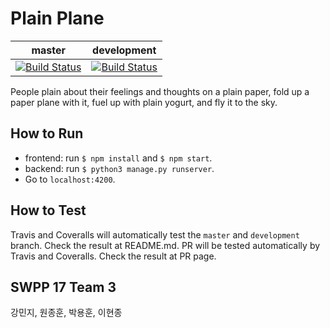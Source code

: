 # Plain Plane
| **master** | **development** |
|:---:|:---:|
|[![Build Status](https://travis-ci.org/swsnu/swpp17-team3.svg?branch=master)](https://travis-ci.org/swsnu/swpp17-team3)|[![Build Status](https://travis-ci.org/swsnu/swpp17-team3.svg?branch=development)](https://travis-ci.org/swsnu/swpp17-team3)|

People plain about their feelings and thoughts on a plain paper,
fold up a paper plane with it, fuel up with plain yogurt, and fly it to the sky.

## How to Run
- frontend: run `$ npm install` and `$ npm start`.
- backend: run `$ python3 manage.py runserver`.
- Go to `localhost:4200`.

## How to Test
Travis and Coveralls will automatically test the `master` and `development` branch. Check the result at README.md.
PR will be tested automatically by Travis and Coveralls. Check the result at PR page.

## SWPP 17 Team 3
강민지, 원종훈, 박용훈, 이현종

